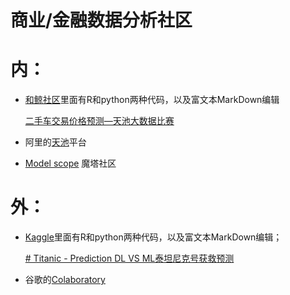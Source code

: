 # **商业/金融数据分析社区**	

# **内**：

- [和鲸社区](https://www.heywhale.com/home)里面有R和python两种代码，以及富文本MarkDown编辑

	[二手车交易价格预测—天池大数据比赛](https://www.heywhale.com/mw/project/5e97fe06ebb37f002c5fdca6)

- 阿里的[天池](https://tianchi.aliyun.com/)平台

- [Model scope](https://modelscope.cn/) 魔塔社区

# **外**：

- [Kaggle](https://www.kaggle.com/)里面有R和python两种代码，以及富文本MarkDown编辑；

	[# Titanic - Prediction DL VS ML泰坦尼克号获救预测](https://www.kaggle.com/code/zephyrzhan522/titanic-prediction-dl-vs-ml)


- 谷歌的[Colaboratory](https://colab.research.google.com/)







